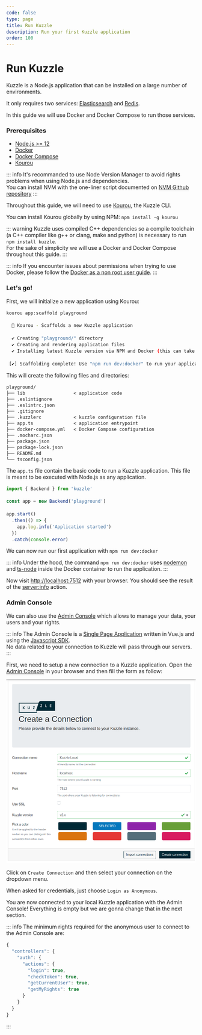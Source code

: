 ```yaml
---
code: false
type: page
title: Run Kuzzle
description: Run your first Kuzzle application
order: 100
---
```


# Run Kuzzle

Kuzzle is a Node.js application that can be installed on a large number of environments.

It only requires two services: [Elasticsearch](https://www.elastic.co/what-is/elasticsearch) and [Redis](https://redis.io/topics/introduction).

In this guide we will use Docker and Docker Compose to run those services.

### Prerequisites

 - [Node.js >= 12](https://nodejs.org/en/download/)
 - [Docker](https://docs.docker.com/engine/install/)
 - [Docker Compose](https://docs.docker.com/compose/install/)
 - [Kourou](https://github.com/kuzzleio/kourou)

::: info
It's recommanded to use Node Version Manager to avoid rights problems when using Node.js and dependencies.  
You can install NVM with the one-liner script documented on [NVM Github repository](https://github.com/nvm-sh/nvm#install--update-script)
:::

Throughout this guide, we will need to use [Kourou](https://github.com/kuzzleio/kourou), the Kuzzle CLI.

You can install Kourou globally by using NPM: `npm install -g kourou`

::: warning
Kuzzle uses compiled C++ dependencies so a compile toolchain (a C++ compiler like g++ or clang, make and python) is necessary to run `npm install kuzzle`.  
For the sake of simplicity we will use a Docker and Docker Compose throughout this guide. 
::: 

::: info
If you encounter issues about permissions when trying to use Docker, please follow the [Docker as a non root user guide](https://docs.docker.com/engine/install/linux-postinstall/#manage-docker-as-a-non-root-user).
:::

### Let's go!

First, we will initialize a new application using Kourou:

```bash
kourou app:scaffold playground
 
  🚀 Kourou - Scaffolds a new Kuzzle application
 
  ✔ Creating "playground/" directory
  ✔ Creating and rendering application files
  ✔ Installing latest Kuzzle version via NPM and Docker (this can take some time)

 [✔] Scaffolding complete! Use "npm run dev:docker" to run your application

```

This will create the following files and directories:

```
playground/
├── lib                  < application code
├── .eslintignore
├── .eslintrc.json
├── .gitignore
├── .kuzzlerc            < kuzzle configuration file
├── app.ts               < application entrypoint        
├── docker-compose.yml   < Docker Compose configuration
├── .mocharc.json
├── package.json
├── package-lock.json
├── README.md
└── tsconfig.json
```

The `app.ts` file contain the basic code to run a Kuzzle application. This file is meant to be executed with Node.js as any application.

```ts
import { Backend } from 'kuzzle'

const app = new Backend('playground')

app.start()
  .then(() => {
    app.log.info('Application started')
  })
  .catch(console.error)
```

We can now run our first application with `npm run dev:docker`

::: info
Under the hood, the command `npm run dev:docker` uses [nodemon](https://nodemon.io/) and [ts-node](https://www.npmjs.com/package/ts-node) inside the Docker container to run the application.
:::

Now visit [http://localhost:7512](http://localhost:7512) with your browser. You should see the result of the [server:info](/core/2/api/controllers/server/info) action.

### Admin Console

We can also use the [Admin Console](https://next-console.kuzzle.io) which allows to manage your data, your users and your rights.

::: info
The Admin Console is a [Single Page Application](https://en.wikipedia.org/wiki/Single-page_application) written in Vue.js and using the [Javascript SDK](/sdk/js/7).  
No data related to your connection to Kuzzle will pass through our servers.
:::

First, we need to setup a new connection to a Kuzzle application. Open the [Admin Console](http://next-console.kuzzle.io) in your browser and then fill the form as follow:

![Admin Console create connection form](./admin-console-create-connection.png)

Click on `Create Connection` and then select your connection on the dropdown menu.

When asked for credentials, just choose `Login as Anonymous`.

You are now connected to your local Kuzzle application with the Admin Console! Everything is empty but we are gonna change that in the next section.

::: info
The minimum rights required for the anonymous user to connect to the Admin Console are:

```js
{
  "controllers": {
    "auth": {
      "actions": {
        "login": true,
        "checkToken": true,
        "getCurrentUser": true,
        "getMyRights": true
      }
    }
  }
}
```

:::

<GuidesLinks 
  :next="{ text: 'Store and Access Data', url: '/guides/getting-started/store-and-access-data/' }"
/>
